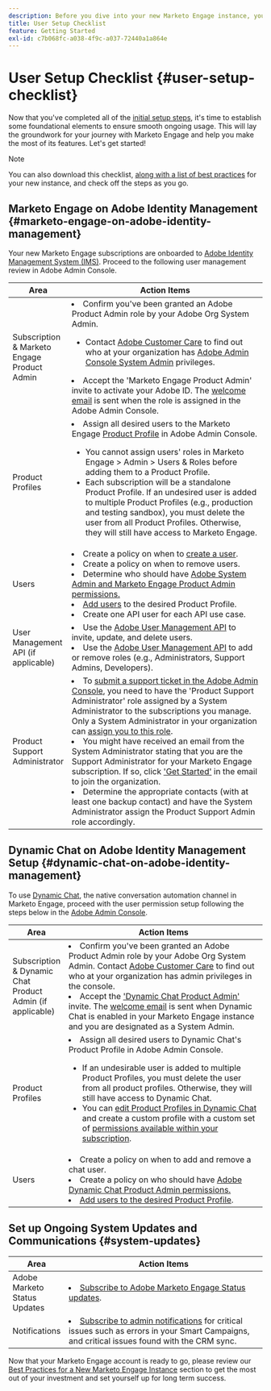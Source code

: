 ```yaml
---
description: Before you dive into your new Marketo Engage instance, you'll need to complete a few foundational steps for ongoing use. These steps include user account setup, support admin setup, and subscribing to ongoing system updates.
title: User Setup Checklist
feature: Getting Started
exl-id: c7b068fc-a038-4f9c-a037-72440a1a864e
---
```

# User Setup Checklist {#user-setup-checklist}

Now that you've completed all of the [initial setup steps](/help/marketo/getting-started/initial-setup/setup-steps.md), it's time to establish some foundational elements to ensure smooth ongoing usage. This will lay the groundwork for your journey with Marketo Engage and help you make the most of its features. Let's get started! 

>[!NOTE]
>
>You can also download this checklist, [along with a list of best practices](/help/marketo/getting-started/inheriting-a-marketo-engage-instance/assets/adobe-marketo-engage-new-instance-admin-checklist.xlsx) for your new instance, and check off the steps as you go. 

## Marketo Engage on Adobe Identity Management {#marketo-engage-on-adobe-identity-management}

Your new Marketo Engage subscriptions are onboarded to [Adobe Identity Management System (IMS)](https://experienceleague.adobe.com/docs/marketo/using/product-docs/administration/marketo-with-adobe-identity/adobe-identity-management-overview.html). Proceed to the following user management review in Adobe Admin Console.

<table>
<thead>
  <tr>
    <th style="width:20%">Area</th>
    <th style="width:80%">Action Items</th>
  </tr>
</thead>
<tbody>
  <tr>
    <td>Subscription & Marketo Engage Product Admin</td>
    <td><li>Confirm you've been granted an Adobe Product Admin role by your Adobe Org System Admin.</li>  
    <ul>
    <li>Contact <a href="https://helpx.adobe.com/contact.html">Adobe Customer Care</a> to find out who at your organization has <a href="https://experienceleague.adobe.com/docs/marketo/using/product-docs/administration/marketo-with-adobe-identity/adobe-identity-management-overview.html">Adobe Admin Console System Admin</a> privileges.</li></ul>
    <li>Accept the 'Marketo Engage Product Admin' invite to activate your Adobe ID. The <a href="https://experienceleague.adobe.com/docs/marketo/using/product-docs/administration/marketo-with-adobe-identity/admin-setup.html?lang=en#create-a-product-profile">welcome email</a> is sent when the role is assigned in the Adobe Admin Console.</li></td>
  </tr>
  <tr>
    <td>Product Profiles</td>
    <td><li>Assign all desired users to the Marketo Engage <a href="https://experienceleague.adobe.com/en/docs/marketo/using/product-docs/administration/marketo-with-adobe-identity/admin-setup#create-a-product-profile">Product Profile</a> in Adobe Admin Console.</li>
    <ul>
    <li>You cannot assign users' roles in Marketo Engage > Admin > Users & Roles before adding them to a Product Profile.</li>
    <li>Each subscription will be a standalone Product Profile. If an undesired user is added to multiple Product Profiles (e.g., production and testing sandbox), you must delete the user from all Product Profiles. Otherwise, they will still have access to Marketo Engage.</li></ul></td>
  </tr>
  <tr>
    <td>Users</td>
    <td><li>Create a policy on when to <a href="https://experienceleague.adobe.com/docs/marketo/using/product-docs/administration/marketo-with-adobe-identity/add-or-remove-a-user.html">create a user</a>.</li> <li>Create a policy on when to remove users.</li>
    <li>Determine who should have <a href="https://experienceleague.adobe.com/docs/marketo/using/product-docs/administration/marketo-with-adobe-identity/adobe-identity-management-overview.html">Adobe System Admin and Marketo Engage Product Admin permissions.</a> <li><a href="https://experienceleague.adobe.com/en/docs/marketo/using/product-docs/administration/marketo-with-adobe-identity/add-or-remove-a-user">Add users</a> to the desired Product Profile.</li>
    <li>Create one API user for each API use case.</li></td>
  </tr>
  <tr>
    <td>User Management API (if applicable)</td>
    <td><li>Use the <a href="https://www.adobe.io/apis/experienceplatform/umapi-new.html">Adobe User Management API</a> to invite, update, and delete users.</li>
    <li>Use the <a href="https://developer.adobe.com/umapi/">Adobe User Management API</a> to add or remove roles (e.g., Administrators, Support Admins, Developers).</li>
    </td>
  </tr>
  <tr>
    <td>Product Support Administrator</td>
    <td><li>To <a href="https://experienceleague.adobe.com/docs/customer-one/using/home.html#create-a-support-ticket-with-admin-console">submit a support ticket in the Adobe Admin Console</a>, you need to have the 'Product Support Administrator' role assigned by a System Administrator to the subscriptions you manage. Only a System Administrator in your organization can <a href="https://experienceleague.adobe.com/docs/customer-one/using/home.html#assign-the-support-admin-role">assign you to this role</a>.</li>
    <li>You might have received an email from the System Administrator stating that you are the Support Administrator for your Marketo Engage subscription. If so, click <a href="https://experienceleague.adobe.com/en/docs/customer-one/using/home#assign-the-support-admin-role">'Get Started'</a> in the email to join the organization.</li>
    <li>Determine the appropriate contacts (with at least one backup contact) and have the System Administrator assign the Product Support Admin role accordingly.</li></td>
  </tr>
</tbody>
</table>

## Dynamic Chat on Adobe Identity Management Setup {#dynamic-chat-on-adobe-identity-management}

To use [Dynamic Chat](https://experienceleague.adobe.com/docs/marketo/using/product-docs/demand-generation/dynamic-chat/dynamic-chat-overview.html), the native conversation automation channel in Marketo Engage, proceed with the user permission setup following the steps below in the [Adobe Admin Console](https://adminconsole.adobe.com/). 

<table>
<thead>
  <tr>
    <th style="width:20%">Area</th>
    <th style="width:80%">Action Items</th>
  </tr>
</thead>
<tbody>
  <tr>
    <td>Subscription & Dynamic Chat Product Admin (if applicable)</td>
    <td><li>Confirm you've been granted an Adobe Product Admin role by your Adobe Org System Admin. Contact <a href="https://helpx.adobe.com/contact.html">Adobe Customer Care</a> to find out who at your organization has admin privileges in the console.</li>
    <li>Accept the <a href="https://experienceleague.adobe.com/docs/marketo/using/product-docs/demand-generation/dynamic-chat/setup-and-configuration/initial-setup.html">'Dynamic Chat Product Admin'</a> invite. The <a href="https://experienceleague.adobe.com/docs/marketo/using/product-docs/demand-generation/dynamic-chat/setup-and-configuration/initial-setup.html">welcome email</a> is sent when Dynamic Chat is enabled in your Marketo Engage instance and you are designated as a System Admin.</li></td>
  </tr>
  <tr>
    <td>Product Profiles</td>
    <td><li>Assign all desired users to Dynamic Chat's Product Profile in Adobe Admin Console.</li> 
    <ul>
    <li>If an undesirable user is added to multiple Product Profiles, you must delete the user from all product profiles. Otherwise, they will still have access to Dynamic Chat.</li>
    <li>You can <a href="https://experienceleague.adobe.com/en/docs/marketo/using/product-docs/demand-generation/dynamic-chat/setup-and-configuration/permissions#edit-existing-permissions">edit Product Profiles in Dynamic Chat</a> and create a custom profile with a custom set of <a href="https://experienceleague.adobe.com/en/docs/marketo/using/product-docs/demand-generation/dynamic-chat/setup-and-configuration/permissions#list-of-permissions">permissions available within your subscription</a>.</li></td>
  </tr>
  <tr>
    <td>Users</td>
    <td><li>Create a policy on when to add and remove a chat user.</li>
    <li>Create a policy on who should have <a href="https://experienceleague.adobe.com/en/docs/marketo/using/product-docs/demand-generation/dynamic-chat/setup-and-configuration/initial-setup#access-admin-console">Adobe Dynamic Chat Product Admin permissions.</a></li>
    <li><a href="https://experienceleague.adobe.com/en/docs/marketo/using/product-docs/demand-generation/dynamic-chat/setup-and-configuration/add-or-remove-chat-users#add-a-chat-user">Add users to the desired Product Profile</a>.</li></td>
  </tr>
</tbody>
</table>

## Set up Ongoing System Updates and Communications {#system-updates}

<table>
<thead>
  <tr>
    <th style="width:20%">Area</th>
    <th style="width:80%">Action Items</th>
  </tr>
</thead>
<tbody>
  <tr>
    <td>Adobe Marketo Status Updates</td>
    <td><li><a href="https://status.adobe.com/cloud/experience_cloud">Subscribe to Adobe Marketo Engage Status updates</a>.</li></td>
  </tr>
  <tr>
    <td>Notifications</td>
    <td><li><a href="https://experienceleague.adobe.com/en/docs/marketo/using/product-docs/core-marketo-concepts/miscellaneous/understanding-notifications#subscribe-to-notifications">Subscribe to admin notifications</a> for critical issues such as errors in your Smart Campaigns, and critical issues found with the CRM sync.</li></td>
  </tr>
</tbody>
</table>

<p>

Now that your Marketo Engage account is ready to go, please review our [Best Practices for a New Marketo Engage Instance](/help/marketo/getting-started/implementing-a-new-marketo-engage-instance/where-to-start.md) section to get the most out of your investment and set yourself up for long term success.
